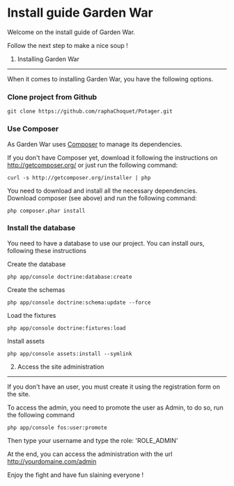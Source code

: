 Install guide Garden War
========================

Welcome on the install guide of Garden War.

Follow the next step to make a nice soup !

1) Installing Garden War
----------------------------------

When it comes to installing Garden War, you have the
following options.

### Clone project from Github

    git clone https://github.com/raphaChoquet/Potager.git

### Use Composer

As Garden War uses [Composer][1] to manage its dependencies.

If you don't have Composer yet, download it following the instructions on
http://getcomposer.org/ or just run the following command:

    curl -s http://getcomposer.org/installer | php

You need to download and install all the necessary dependencies. Download composer (see above) and run the
following command:

    php composer.phar install

### Install the database

You need to have a database to use our project. You can install ours, following these instructions

Create the database

    php app/console doctrine:database:create

Create the schemas

    php app/console doctrine:schema:update --force

Load the fixtures

    php app/console doctrine:fixtures:load

Install assets

    php app/console assets:install --symlink


2) Access the site administration
----------------------------------

If you don't have an user, you must create it using the registration form on the site.

To access the admin, you need to promote the user as Admin, to do so, run the following command

    php app/console fos:user:promote
    
Then type your username and type the role: 'ROLE_ADMIN'

At the end, you can access the administration with the url http://yourdomaine.com/admin

Enjoy the fight and have fun slaining everyone !


[1]:  http://getcomposer.org/
